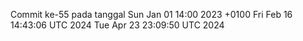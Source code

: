 Commit ke-55 pada tanggal Sun Jan 01 14:00 2023 +0100
Fri Feb 16 14:43:06 UTC 2024
Tue Apr 23 23:09:50 UTC 2024
